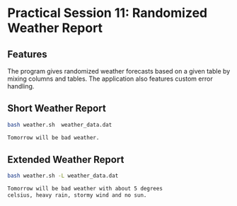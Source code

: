 # Practical Session 11: Randomized Weather Report

## Features

The program gives randomized weather forecasts based on a given table by mixing columns and tables. The application also features custom error handling.

## Short Weather Report

```bash
bash weather.sh  weather_data.dat
```

```bash
Tomorrow will be bad weather.
```

## Extended Weather Report

```bash
bash weather.sh -L weather_data.dat
```

```bash
Tomorrow will be bad weather with about 5 degrees
celsius, heavy rain, stormy wind and no sun.
```
